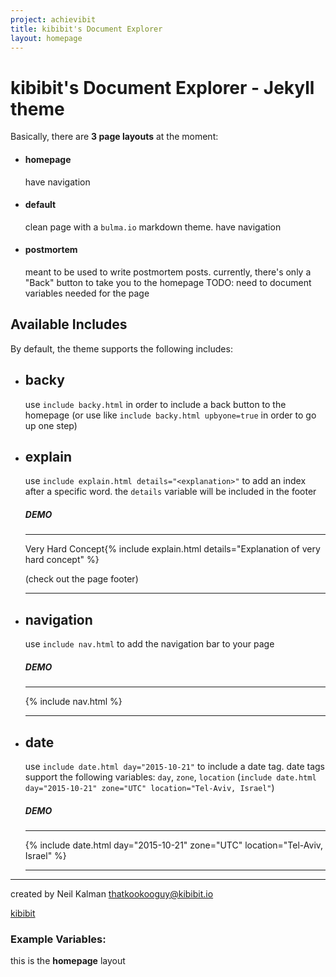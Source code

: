 ```yaml
---
project: achievibit
title: kibibit's Document Explorer
layout: homepage
---
```


# kibibit's Document Explorer - Jekyll theme

Basically, there are **3 page layouts** at the moment:

- #### homepage
  have navigation

- #### default
  clean page with a `bulma.io` markdown theme. have navigation

- #### postmortem
  meant to be used to write postmortem posts.
    currently, there's only a "Back" button to take you to the homepage
  TODO: need to document variables needed for the page

## Available Includes

By default, the theme supports the following includes:

- ## backy
  use `include backy.html` in order to include a back button to the homepage (or use like `include backy.html upbyone=true` in order to go up one step)

- ## explain
  use `include explain.html details="<explanation>"` to add an index after a specific word. the `details` variable will be included in the footer
  
  
  ##### DEMO
    ----

    Very Hard Concept{% include explain.html details="Explanation of very hard concept" %}

    (check out the page footer)

    ----

- ## navigation
  use `include nav.html` to add the navigation bar to your page
  
  
  ##### DEMO
    ----

    {% include nav.html %}

    ----

- ## date
  use `include date.html day="2015-10-21"` to include a date tag.
  date tags support the following variables: `day`, `zone`, `location` (`include date.html day="2015-10-21" zone="UTC" location="Tel-Aviv, Israel"`)
  
  ##### DEMO
    ----

    {% include date.html day="2015-10-21" zone="UTC" location="Tel-Aviv, Israel" %}

    ----

----

created by Neil Kalman thatkookooguy@kibibit.io

<span class="kb-logo"><a href="http://kibibit.io">kibibit</a></span>


### Example Variables:

this is the **homepage** layout
